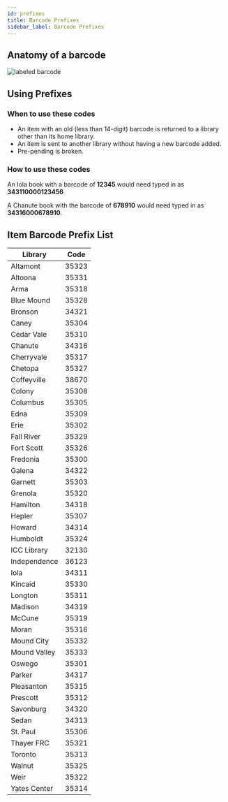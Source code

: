 ```yaml
---
id: prefixes
title: Barcode Prefixes
sidebar_label: Barcode Prefixes
---
```

## Anatomy of a barcode
![labeled barcode](assets/prefixes.png)
## Using Prefixes

### When to use these codes
- An item with an old (less than 14-digit) barcode is returned to a library other than its home library.
- An item is sent to another library without having a new barcode added.
- Pre-pending is broken.

### How to use these codes
An Iola book with a barcode of **12345** would need typed in as **343110000123456**

A Chanute book with the barcode of **678910** would need typed in as **34316000678910**.

## Item Barcode Prefix List

|    Library           |    Code     |
|----------------------|-------------|
|    Altamont          |    35323    |
|    Altoona           |    35331    |
|    Arma              |    35318    |
|    Blue   Mound      |    35328    |
|    Bronson           |    34321    |
|    Caney             |    35304    |
|    Cedar   Vale      |    35310    |
|    Chanute           |    34316    |
|    Cherryvale        |    35317    |
|    Chetopa           |    35327    |
|    Coffeyville       |    38670    |
|    Colony            |    35308    |
|    Columbus          |    35305    |
|    Edna              |    35309    |
|    Erie              |    35302    |
|    Fall   River      |    35329    |
|    Fort   Scott      |    35326    |
|    Fredonia          |    35300    |
|    Galena            |    34322    |
|    Garnett           |    35303    |
|    Grenola           |    35320    |
|    Hamilton          |    34318    |
|    Hepler            |    35307    |
|    Howard            |    34314    |
|    Humboldt          |    35324    |
|    ICC   Library     |    32130    |
|    Independence      |    36123    |
|    Iola              |    34311    |
|    Kincaid           |    35330    |
|    Longton           |    35311    |
|    Madison           |    34319    |
|    McCune            |    35319    |
|    Moran             |    35316    |
|    Mound   City      |    35332    |
|    Mound   Valley    |    35333    |
|    Oswego            |    35301    |
|    Parker            |    34317    |
|    Pleasanton        |    35315    |
|    Prescott          |    35312    |
|    Savonburg         |    34320    |
|    Sedan             |    34313    |
|    St.   Paul        |    35306    |
|    Thayer   FRC      |    35321    |
|    Toronto           |    35313    |
|    Walnut            |    35325    |
|    Weir              |    35322    |
|    Yates   Center    |    35314    |
